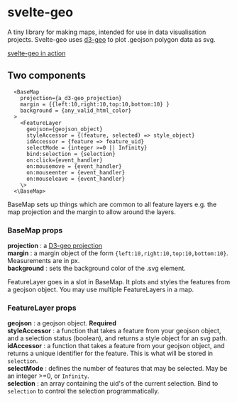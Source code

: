 # svelte-geo

A tiny library for making maps, intended for use in data visualisation projects. Svelte-geo uses [d3-geo](https://github.com/d3/d3-geo) to plot .geojson polygon data as svg.

[svelte-geo in action](https://svelte-geo.vercel.app/)

## Two components

```
  <BaseMap
    projection={a_d3-geo_projection}
    margin = {{left:10,right:10,top:10,bottom:10} }
    background = {any_valid_html_color}
  >
    <FeatureLayer
      geojson={geojson_object}
      styleAccessor = {(feature, selected) => style_object}
      idAccessor = {feature => feature_uid}
      selectMode = {integer >=0 || Infinity}
      bind:selection = {selection}
      on:click={event_handler}
      on:mousemove = {event_handler}
      on:mouseenter = {event_handler}
      on:mouseleave = {event_handler}
    \>
  <\BaseMap>
```

BaseMap sets up things which are common to all feature layers e.g. the map projection and the margin to allow around the layers.

### BaseMap props

**projection** : a [D3-geo projection](https://github.com/d3/d3-geo)  
**margin** : a margin object of the form `{left:10,right:10,top:10,bottom:10}`. Measurements are in px.   
**background** : sets the background color of the .svg element. 

FeatureLayer goes in a slot in BaseMap. It plots and styles the features from a geojson object.
You may use multiple FeatureLayers in a map.  

### FeatureLayer props

**geojson** : a geojson object. **Required**  
**styleAccessor** : a function that takes a feature from your geojson object, and a selection status (boolean), and returns a style object for an svg path.  
**idAccessor** : a function that takes a feature from your geojson object, and returns a unique identifier for the feature. This is what will be stored in `selection`.  
**selectMode** : defines the number of features that may be selected. May be an integer >=0, or `Infinity`.  
**selection** : an array containing the uid's of the current selection. Bind to `selection` to control the selection programmatically.
